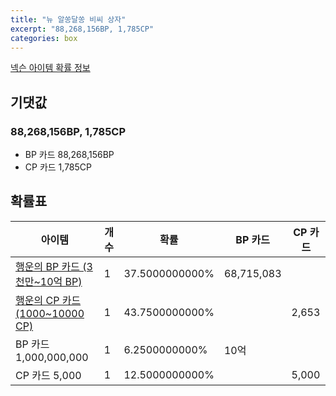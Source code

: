 ```yaml
---
title: "뉴 알쏭달쏭 비씨 상자"
excerpt: "88,268,156BP, 1,785CP"
categories: box
---
```

[넥슨 아이템 확률 정보](http://iteminfo.nexon.com/probability/fo4?sn=4565)

## 기댓값
### 88,268,156BP, 1,785CP
  - BP 카드 88,268,156BP
  - CP 카드 1,785CP

## 확률표

|아이템|개수|확률|BP 카드|CP 카드|
|---|---|---|---|---|
|[행운의 BP 카드 (3천만~10억 BP)](/bp/3832)|1|37.5000000000%|68,715,083||
|[행운의 CP 카드 (1000~10000 CP)](/cp/6266)|1|43.7500000000%||2,653|
|BP 카드 1,000,000,000|1|6.2500000000%|10억||
|CP 카드 5,000|1|12.5000000000%||5,000|
